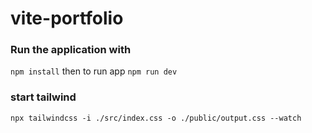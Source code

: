 # vite-portfolio

### Run the application with

`npm install`
then to run app
`npm run dev`

### start tailwind

`npx tailwindcss -i ./src/index.css -o ./public/output.css --watch`
